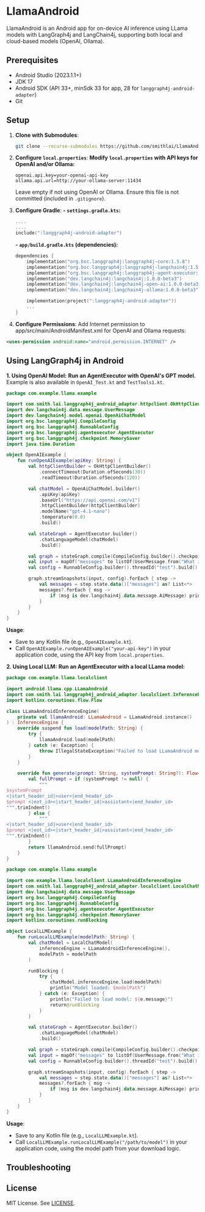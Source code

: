 
# LlamaAndroid

LlamaAndroid is an Android app for on-device AI inference using LLama models with LangGraph4j and LangChain4j, supporting both local and cloud-based models (OpenAI, Ollama).

## Prerequisites
- Android Studio (2023.1.1+)
- JDK 17
- Android SDK (API 33+, minSdk 33 for app, 28 for `langgraph4j-android-adapter`)
- Git

## Setup

1. **Clone with Submodules**:
   ```bash
   git clone --recurse-submodules https://github.com/smithlai/LlamaAndroid.git

   ```

2. **Configure `local.properties`**:
   **Modify `local.properties` with API keys for OpenAI and/or Ollama:**
   ```properties
   openai.api.key=your-openai-api-key
   ollama.api.url=http://your-ollama-server:11434
   ```
   Leave empty if not using OpenAI or Ollama.
   Ensure this file is not committed (included in `.gitignore`).

3. **Configure Gradle**:
   **- `settings.gradle.kts`:**
     ```kotlin
     ....
     ....
     include(":langgraph4j-android-adapter")
     ```

   **- `app/build.gradle.kts` (dependencies):**
     ```kotlin
     dependencies {
         implementation("org.bsc.langgraph4j:langgraph4j-core:1.5.8")
         implementation("org.bsc.langgraph4j:langgraph4j-langchain4j:1.5.8")
         implementation("org.bsc.langgraph4j:langgraph4j-agent-executor:1.5.8")
         implementation("dev.langchain4j:langchain4j:1.0.0-beta3")
         implementation("dev.langchain4j:langchain4j-open-ai:1.0.0-beta3")
         implementation("dev.langchain4j:langchain4j-ollama:1.0.0-beta3")

         implementation(project(":langgraph4j-android-adapter"))
         ...
     }
     ```
4. **Configure Permissions**: Add Internet permission to app/src/main/AndroidManifest.xml for OpenAI and Ollama requests:
```xml
<uses-permission android:name="android.permission.INTERNET" />
```

## Using LangGraph4j in Android

**1. Using OpenAI Model:**
**Run an AgentExecutor with OpenAI's GPT model.**
Example is also available in `OpenAI_Test.kt` and `TestTools1.kt`.

```kotlin
package com.example.llama.example

import com.smith.lai.langgraph4j_android_adapter.httpclient.OkHttpClientBuilder
import dev.langchain4j.data.message.UserMessage
import dev.langchain4j.model.openai.OpenAiChatModel
import org.bsc.langgraph4j.CompileConfig
import org.bsc.langgraph4j.RunnableConfig
import org.bsc.langgraph4j.agentexecutor.AgentExecutor
import org.bsc.langgraph4j.checkpoint.MemorySaver
import java.time.Duration

object OpenAIExample {
    fun runOpenAIExample(apiKey: String) {
        val httpClientBuilder = OkHttpClientBuilder()
            .connectTimeout(Duration.ofSeconds(30))
            .readTimeout(Duration.ofSeconds(120))

        val chatModel = OpenAiChatModel.builder()
            .apiKey(apiKey)
            .baseUrl("https://api.openai.com/v1")
            .httpClientBuilder(httpClientBuilder)
            .modelName("gpt-4.1-nano")
            .temperature(0.0)
            .build()

        val stateGraph = AgentExecutor.builder()
            .chatLanguageModel(chatModel)
            .build()

        val graph = stateGraph.compile(CompileConfig.builder().checkpointSaver(MemorySaver()).build())
        val input = mapOf("messages" to listOf(UserMessage.from("What is the capital of France?")))
        val config = RunnableConfig.builder().threadId("test").build()

        graph.streamSnapshots(input, config).forEach { step ->
            val messages = step.state.data()["messages"] as? List<*>
            messages?.forEach { msg ->
                if (msg is dev.langchain4j.data.message.AiMessage) println("AI: ${msg.text()}")
            }
        }
    }
}
```

**Usage**:
- Save to any Kotlin file (e.g., `OpenAIExample.kt`).
- Call `OpenAIExample.runOpenAIExample("your-api-key")` 
  in your application code, using the API key from `local.properties`.


**2. Using Local LLM:**
**Run an AgentExecutor with a local LLama model:**

```kotlin
package com.example.llama.localclient

import android.llama.cpp.LLamaAndroid
import com.smith.lai.langgraph4j_android_adapter.localclient.InferenceEngine
import kotlinx.coroutines.flow.Flow

class LLamaAndroidInferenceEngine(
    private val llamaAndroid: LLamaAndroid = LLamaAndroid.instance()
) : InferenceEngine {
    override suspend fun load(modelPath: String) {
        try {
            llamaAndroid.load(modelPath)
        } catch (e: Exception) {
            throw IllegalStateException("Failed to load LLamaAndroid model at $modelPath", e)
        }
    }

    override fun generate(prompt: String, systemPrompt: String?): Flow<String> {
        val fullPrompt = if (systemPrompt != null) {
            """
$systemPrompt
<|start_header_id|>user<|end_header_id>
$prompt <|eot_id><|start_header_id|>assistant<|end_header_id>
""".trimIndent()
        } else {
            """
<|start_header_id|>user<|end_header_id>
$prompt <|eot_id><|start_header_id|>assistant<|end_header_id>
""".trimIndent()
        }
        return llamaAndroid.send(fullPrompt)
    }
}

```

```kotlin
package com.example.llama.example

import com.example.llama.localclient.LLamaAndroidInferenceEngine
import com.smith.lai.langgraph4j_android_adapter.localclient.LocalChatModel
import dev.langchain4j.data.message.UserMessage
import org.bsc.langgraph4j.CompileConfig
import org.bsc.langgraph4j.RunnableConfig
import org.bsc.langgraph4j.agentexecutor.AgentExecutor
import org.bsc.langgraph4j.checkpoint.MemorySaver
import kotlinx.coroutines.runBlocking

object LocalLLMExample {
    fun runLocalLLMExample(modelPath: String) {
        val chatModel = LocalChatModel(
            inferenceEngine = LLamaAndroidInferenceEngine(),
            modelPath = modelPath
        )

        runBlocking {
            try {
                chatModel.inferenceEngine.load(modelPath)
                println("Model loaded: $modelPath")
            } catch (e: Exception) {
                println("Failed to load model: ${e.message}")
                return@runBlocking
            }
        }

        val stateGraph = AgentExecutor.builder()
            .chatLanguageModel(chatModel)
            .build()

        val graph = stateGraph.compile(CompileConfig.builder().checkpointSaver(MemorySaver()).build())
        val input = mapOf("messages" to listOf(UserMessage.from("What is the capital of France?")))
        val config = RunnableConfig.builder().threadId("test").build()

        graph.streamSnapshots(input, config).forEach { step ->
            val messages = step.state.data()["messages"] as? List<*>
            messages?.forEach { msg ->
                if (msg is dev.langchain4j.data.message.AiMessage) println("AI: ${msg.text()}")
            }
        }
    }
}
```

**Usage**:
- Save to any Kotlin file (e.g., `LocalLLMExample.kt`).
- Call `LocalLLMExample.runLocalLLMExample("/path/to/model")` in your application code, 
  using the model path from your download logic.

## Troubleshooting


## License
MIT License. See [LICENSE](LICENSE).